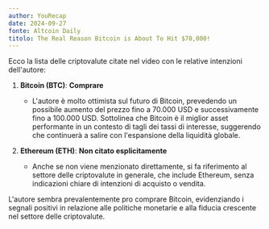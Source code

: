 ```yaml
---
author: YouRecap
date: 2024-09-27
fonte: Altcoin Daily
titolo: The Real Reason Bitcoin is About To Hit $70,000!
---
```


Ecco la lista delle criptovalute citate nel video con le relative intenzioni dell'autore:

1. **Bitcoin (BTC)**: **Comprare**
   - L'autore è molto ottimista sul futuro di Bitcoin, prevedendo un possibile aumento del prezzo fino a 70.000 USD e successivamente fino a 100.000 USD. Sottolinea che Bitcoin è il miglior asset performante in un contesto di tagli dei tassi di interesse, suggerendo che continuerà a salire con l'espansione della liquidità globale.

2. **Ethereum (ETH)**: **Non citato esplicitamente**
   - Anche se non viene menzionato direttamente, si fa riferimento al settore delle criptovalute in generale, che include Ethereum, senza indicazioni chiare di intenzioni di acquisto o vendita.

L'autore sembra prevalentemente pro comprare Bitcoin, evidenziando i segnali positivi in relazione alle politiche monetarie e alla fiducia crescente nel settore delle criptovalute.
